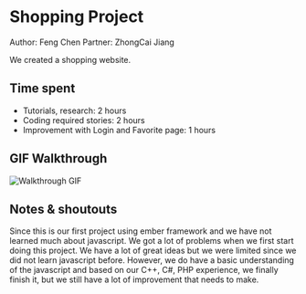 # Shopping Project

Author: Feng Chen
Partner: ZhongCai Jiang

We created a shopping website.

## Time spent
 * Tutorials, research: 2 hours
 * Coding required stories: 2 hours
 * Improvement with Login and Favorite page: 1 hours
 

## GIF Walkthrough

![Walkthrough GIF](gif.gif)

## Notes & shoutouts

Since this is our first project using ember framework and we have not learned much about javascript. We got a lot of problems when we first start doing this project. We have a lot of great ideas but we were limited since we did not learn javascript before. However, we do have a basic understanding of the javascript and based on our C++, C#, PHP experience, we finally finish it, but we still have a lot of improvement that needs to make.
